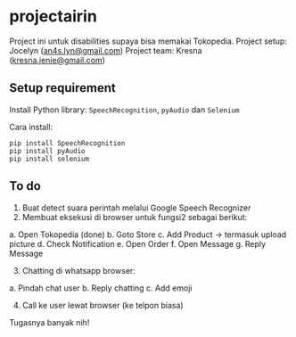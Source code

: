 # projectairin
Project ini untuk disabilities supaya bisa memakai Tokopedia.
Project setup: Jocelyn (an4s.lyn@gmail.com)
Project team: Kresna (kresna.jenie@gmail.com)

## Setup requirement

Install Python library: `SpeechRecognition`, `pyAudio` dan `Selenium`

Cara install:

```
pip install SpeechRecognition
pip install pyAudio
pip install selenium
```

## To do

1. Buat detect suara perintah melalui Google Speech Recognizer
2. Membuat eksekusi di browser untuk fungsi2 sebagai berikut:

a. Open Tokopedia (done)
b. Goto Store 
c. Add Product -> termasuk upload picture
d. Check Notification
e. Open Order
f. Open Message
g. Reply Message

3. Chatting di whatsapp browser:

a. Pindah chat user
b. Reply chatting
c. Add emoji

4. Call ke user lewat browser (ke telpon biasa)

Tugasnya banyak nih!
